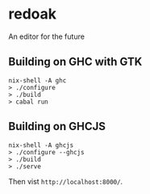 # redoak
An editor for the future

## Building on GHC with GTK

    nix-shell -A ghc
    > ./configure
    > ./build
    > cabal run

## Building on GHCJS

    nix-shell -A ghcjs
    > ./configure --ghcjs
    > ./build
    > ./serve

Then vist `http://localhost:8000/`.
